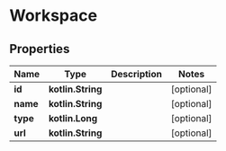 
# Workspace

## Properties
Name | Type | Description | Notes
------------ | ------------- | ------------- | -------------
**id** | **kotlin.String** |  |  [optional]
**name** | **kotlin.String** |  |  [optional]
**type** | **kotlin.Long** |  |  [optional]
**url** | **kotlin.String** |  |  [optional]



